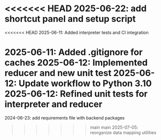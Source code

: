 <<<<<<< HEAD
2025-06-22: add shortcut panel and setup script
=======
<<<<<<< HEAD
2025-06-11: Added interpreter tests and CI integration

2025-06-11: Added .gitignore for caches
2025-06-12: Implemented reducer and new unit test
2025-06-12: Update workflow to Python 3.10
2025-06-12: Refined unit tests for interpreter and reducer
=======
2024-06-23: add requirements file with backend packages
>>>>>>> main
>>>>>>> main
2025-07-05: reorganize data mapping utilities
